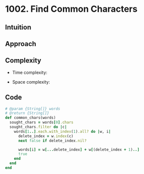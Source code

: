# 1002. Find Common Characters

## Intuition

## Approach
<!-- Describe your approach to solving the problem. -->

## Complexity

- Time complexity:
<!-- Add your time complexity here, e.g. $$O(n)$$ -->

- Space complexity:
<!-- Add your space complexity here, e.g. $$O(n)$$ -->

## Code

```ruby
# @param {String[]} words
# @return {String[]}
def common_chars(words)
  sought_chars = words[0].chars
  sought_chars.filter do |c|
    words[1..].each.with_index(1).all? do |w, i|
      delete_index = w.index(c)
      next false if delete_index.nil?

      words[i] = w[...delete_index] + w[(delete_index + 1)..]
      true
    end
  end
end
```
